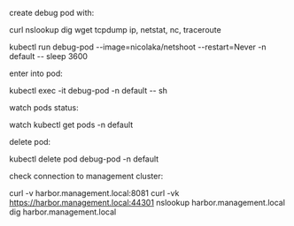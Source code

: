 create debug pod with:

curl
nslookup
dig
wget
tcpdump
ip, netstat, nc, traceroute


kubectl run debug-pod --image=nicolaka/netshoot --restart=Never -n default -- sleep 3600

enter into pod:

kubectl exec -it debug-pod -n default -- sh

watch pods status:

watch kubectl get pods -n default

delete pod:

kubectl delete pod debug-pod -n default

check connection to management cluster:

curl -v harbor.management.local:8081
curl -vk https://harbor.management.local:44301
nslookup harbor.management.local
dig harbor.management.local
